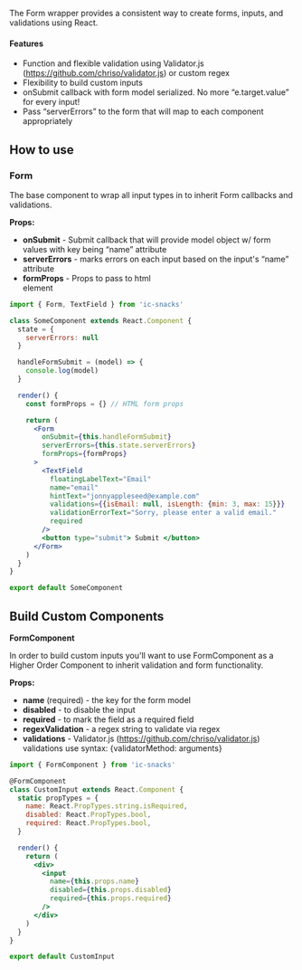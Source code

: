 The Form wrapper provides a consistent way to create forms, inputs, and validations using React.

#### Features

* Function and flexible validation using Validator.js (https://github.com/chriso/validator.js) or custom regex
* Flexibility to build custom inputs
* onSubmit callback with form model serialized. No more “e.target.value” for every input!
* Pass “serverErrors” to the form that will map to each component appropriately

## How to use

### Form

The base component to wrap all input types in to inherit Form callbacks and validations.

**Props:**

* **onSubmit** - Submit callback that will provide model object w/ form values with key being “name” attribute
* **serverErrors** - marks errors on each input based on the input's “name” attribute
* **formProps** - Props to pass to html <form> element

```jsx static
import { Form, TextField } from 'ic-snacks'

class SomeComponent extends React.Component {
  state = {
    serverErrors: null
  }

  handleFormSubmit = (model) => {
    console.log(model)
  }

  render() {
    const formProps = {} // HTML form props

    return (
      <Form
        onSubmit={this.handleFormSubmit}
        serverErrors={this.state.serverErrors}
        formProps={formProps}
      >
        <TextField
          floatingLabelText="Email"
          name="email"
          hintText="jonnyappleseed@example.com"
          validations={{isEmail: null, isLength: {min: 3, max: 15}}}
          validationErrorText="Sorry, please enter a valid email."
          required
        />
        <button type="submit"> Submit </button>
      </Form>
    )
  }
}

export default SomeComponent
```

## Build Custom Components

**FormComponent**

In order to build custom inputs you'll want to use FormComponent as a Higher Order Component to inherit validation and form functionality.

**Props:**

* **name** (required) - the key for the form model
* **disabled** - to disable the input
* **required** - to mark the field as a required field
* **regexValidation** - a regex string to validate via regex
* **validations** - Validator.js (https://github.com/chriso/validator.js) validations use syntax: {validatorMethod: arguments}

```jsx static
import { FormComponent } from 'ic-snacks'

@FormComponent
class CustomInput extends React.Component {
  static propTypes = {
    name: React.PropTypes.string.isRequired,
    disabled: React.PropTypes.bool,
    required: React.PropTypes.bool,
  }

  render() {
    return (
      <div>
        <input
          name={this.props.name}
          disabled={this.props.disabled}
          required={this.props.required}
        />
      </div>
    )
  }
}

export default CustomInput
```
